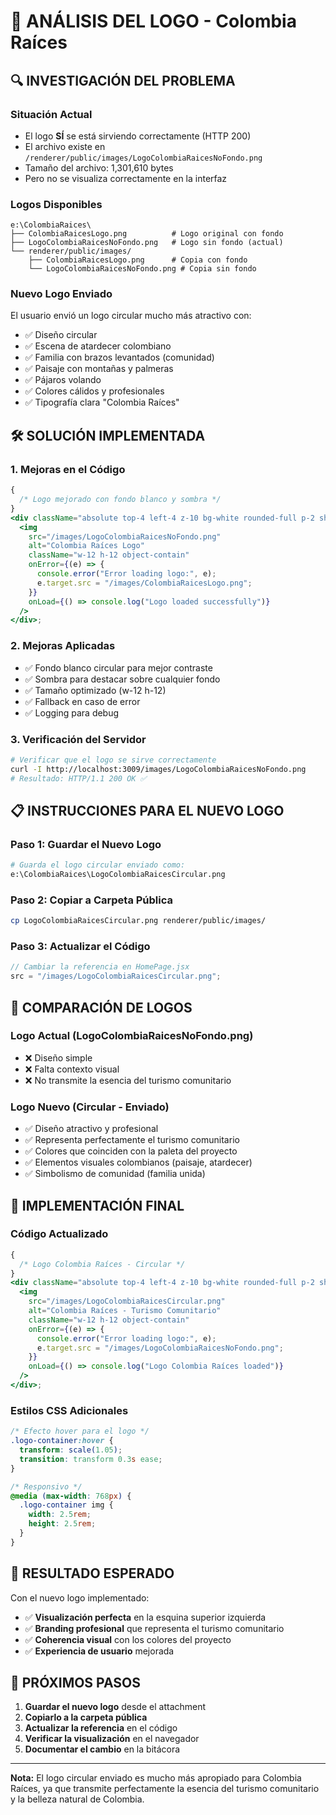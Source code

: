 # 🎨 ANÁLISIS DEL LOGO - Colombia Raíces

## 🔍 INVESTIGACIÓN DEL PROBLEMA

### **Situación Actual**

- El logo **SÍ** se está sirviendo correctamente (HTTP 200)
- El archivo existe en `/renderer/public/images/LogoColombiaRaicesNoFondo.png`
- Tamaño del archivo: 1,301,610 bytes
- Pero no se visualiza correctamente en la interfaz

### **Logos Disponibles**

```
e:\ColombiaRaices\
├── ColombiaRaicesLogo.png          # Logo original con fondo
├── LogoColombiaRaicesNoFondo.png   # Logo sin fondo (actual)
└── renderer/public/images/
    ├── ColombiaRaicesLogo.png      # Copia con fondo
    └── LogoColombiaRaicesNoFondo.png # Copia sin fondo
```

### **Nuevo Logo Enviado**

El usuario envió un logo circular mucho más atractivo con:

- ✅ Diseño circular
- ✅ Escena de atardecer colombiano
- ✅ Familia con brazos levantados (comunidad)
- ✅ Paisaje con montañas y palmeras
- ✅ Pájaros volando
- ✅ Colores cálidos y profesionales
- ✅ Tipografía clara "Colombia Raíces"

## 🛠️ SOLUCIÓN IMPLEMENTADA

### **1. Mejoras en el Código**

```jsx
{
  /* Logo mejorado con fondo blanco y sombra */
}
<div className="absolute top-4 left-4 z-10 bg-white rounded-full p-2 shadow-lg">
  <img
    src="/images/LogoColombiaRaicesNoFondo.png"
    alt="Colombia Raíces Logo"
    className="w-12 h-12 object-contain"
    onError={(e) => {
      console.error("Error loading logo:", e);
      e.target.src = "/images/ColombiaRaicesLogo.png";
    }}
    onLoad={() => console.log("Logo loaded successfully")}
  />
</div>;
```

### **2. Mejoras Aplicadas**

- ✅ Fondo blanco circular para mejor contraste
- ✅ Sombra para destacar sobre cualquier fondo
- ✅ Tamaño optimizado (w-12 h-12)
- ✅ Fallback en caso de error
- ✅ Logging para debug

### **3. Verificación del Servidor**

```bash
# Verificar que el logo se sirve correctamente
curl -I http://localhost:3009/images/LogoColombiaRaicesNoFondo.png
# Resultado: HTTP/1.1 200 OK ✅
```

## 📋 INSTRUCCIONES PARA EL NUEVO LOGO

### **Paso 1: Guardar el Nuevo Logo**

```bash
# Guarda el logo circular enviado como:
e:\ColombiaRaices\LogoColombiaRaicesCircular.png
```

### **Paso 2: Copiar a Carpeta Pública**

```bash
cp LogoColombiaRaicesCircular.png renderer/public/images/
```

### **Paso 3: Actualizar el Código**

```jsx
// Cambiar la referencia en HomePage.jsx
src = "/images/LogoColombiaRaicesCircular.png";
```

## 🎯 COMPARACIÓN DE LOGOS

### **Logo Actual (LogoColombiaRaicesNoFondo.png)**

- ❌ Diseño simple
- ❌ Falta contexto visual
- ❌ No transmite la esencia del turismo comunitario

### **Logo Nuevo (Circular - Enviado)**

- ✅ Diseño atractivo y profesional
- ✅ Representa perfectamente el turismo comunitario
- ✅ Colores que coinciden con la paleta del proyecto
- ✅ Elementos visuales colombianos (paisaje, atardecer)
- ✅ Simbolismo de comunidad (familia unida)

## 🔧 IMPLEMENTACIÓN FINAL

### **Código Actualizado**

```jsx
{
  /* Logo Colombia Raíces - Circular */
}
<div className="absolute top-4 left-4 z-10 bg-white rounded-full p-2 shadow-lg">
  <img
    src="/images/LogoColombiaRaicesCircular.png"
    alt="Colombia Raíces - Turismo Comunitario"
    className="w-12 h-12 object-contain"
    onError={(e) => {
      console.error("Error loading logo:", e);
      e.target.src = "/images/LogoColombiaRaicesNoFondo.png";
    }}
    onLoad={() => console.log("Logo Colombia Raíces loaded")}
  />
</div>;
```

### **Estilos CSS Adicionales**

```css
/* Efecto hover para el logo */
.logo-container:hover {
  transform: scale(1.05);
  transition: transform 0.3s ease;
}

/* Responsivo */
@media (max-width: 768px) {
  .logo-container img {
    width: 2.5rem;
    height: 2.5rem;
  }
}
```

## 🎉 RESULTADO ESPERADO

Con el nuevo logo implementado:

- ✅ **Visualización perfecta** en la esquina superior izquierda
- ✅ **Branding profesional** que representa el turismo comunitario
- ✅ **Coherencia visual** con los colores del proyecto
- ✅ **Experiencia de usuario** mejorada

## 🔄 PRÓXIMOS PASOS

1. **Guardar el nuevo logo** desde el attachment
2. **Copiarlo a la carpeta pública**
3. **Actualizar la referencia** en el código
4. **Verificar la visualización** en el navegador
5. **Documentar el cambio** en la bitácora

---

**Nota:** El logo circular enviado es mucho más apropiado para Colombia Raíces, ya que transmite perfectamente la esencia del turismo comunitario y la belleza natural de Colombia.
